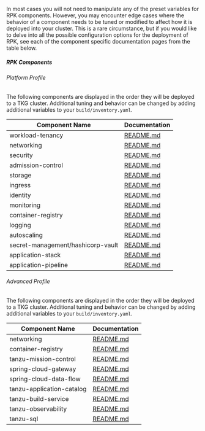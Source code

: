 In most cases you will not need to manipulate any of the preset variables for RPK components.  However, you may encounter edge cases where the behavior of a component needs to be tuned or modified to affect how it is deployed into your cluster.  This is a rare circumstance, but if you would like to delve into all the possible configuration options for the deployment of RPK, see each of the component specific documentation pages from the table below.

##### RPK Components

###### Platform Profile

The following components are displayed in the order they will be deployed to a TKG cluster.  Additional tuning and behavior can be changed by adding additional variables to your `build/inventory.yaml`.

| Component Name | Documentation |
| --- | --- |
| workload-tenancy | [README.md](../../roles/components/core/workload-tenancy/README.md) |
| networking | [README.md](../../roles/components/core/networking/README.md) |
| security | [README.md](../../roles/components/core/security/README.md) |
| admission-control | [README.md](../../roles/components/core/admission-control/README.md) |
| storage | [README.md](../../roles/components/core/storage/README.md) |
| ingress | [README.md](../../roles/components/core/ingress/README.md) |
| identity | [README.md](../../roles/components/core/identity/README.md) |
| monitoring | [README.md](../../roles/components/core/monitoring/README.md) |
| container-registry | [README.md](../../roles/components/core/container-registry/README.md) |
| logging | [README.md](../../roles/components/core/logging/README.md) |
| autoscaling | [README.md](../../roles/components/core/autoscaling/README.md) |
| secret-management/hashicorp-vault | [README.md](../../roles/components/core/secret-management/hashicorp-vault/README.md) |
| application-stack | [README.md](../../roles/components/core/application-stack/README.md) |
| application-pipeline | [README.md](../../roles/components/core/application-pipeline/README.md) |

###### Advanced Profile

The following components are displayed in the order they will be deployed to a TKG cluster.  Additional tuning and behavior can be changed by adding additional variables to your `build/inventory.yaml`.

| Component Name | Documentation |
| --- | --- |
| networking | [README.md](../../roles/components/core/networking/README.md) |
| container-registry | [README.md](../../roles/components/core/container-registry/README.md) |
| tanzu-mission-control | [README.md](../../roles/components/extensions/tanzu-mission-control/README.md) |
| spring-cloud-gateway | [README.md](../../roles/components/extensions/spring-cloud-gateway/README.md) |
| spring-cloud-data-flow | [README.md](../../roles/components/extensions/spring-cloud-data-flow/README.md) |
| tanzu-application-catalog | [README.md](../../roles/components/extensions/tanzu-application-catalog/README.md) |
| tanzu-build-service | [README.md](../../roles/components/extensions/tanzu-build-service/README.md) |
| tanzu-observability | [README.md](../../roles/components/extensions/tanzu-observability/README.md) |
| tanzu-sql | [README.md](../../roles/components/extensions/tanzu-sql/README.md) |
